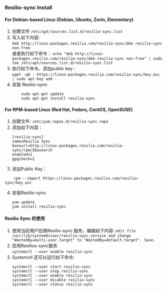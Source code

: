 ### Resilio-sync Install 

#### For Debian-based Linux (Debian, Ubuntu, Zorin, Elementary)

1. 创建文件 `/etc/apt/sources.list.d/resilio-sync.list`
2. 写入如下内容:   
    `deb http://linux-packages.resilio.com/resilio-sync/deb resilio-sync non-free`  
    或者执行如下命令：
    `echo "deb http://linux-packages.resilio.com/resilio-sync/deb resilio-sync non-free" | sudo tee /etc/apt/sources.list.d/resilio-sync.list`
3. 执行如下命令，添加public key :    
    `wget -qO - https://linux-packages.resilio.com/resilio-sync/key.asc | sudo apt-key add -`
4. 安装 Resilio-sync   
    ```
        sudo apt-get update
        sudo apt-get install resilio-sync
    ```


#### For RPM-based Linux (Red Hat, Fedora, CentOS, OpenSUSE)

1. 创建文件: `/etc/yum.repos.d/resilio-sync.repo`
2. 添加如下内容：
    ```
    [resilio-sync]
    name=Resilio Sync
    baseurl=http://linux-packages.resilio.com/resilio-sync/rpm/$basearch
    enabled=1
    gpgcheck=1
    ```
3. 添加Public Key：
```
    rpm --import https://linux-packages.resilio.com/resilio-sync/key.asc
```
4. 安装Resilio-sync
    ```
    yum update
    yum install resilio-sync
    ```

#### Resilio Sync 的使用

1. 使用当前用户启用Resilio-sync 服务，编辑如下内容:
    `edit file /usr/lib/systemd/user/resilio-sync.service and change "WantedBy=multi-user.target" to "WantedBy=default.target". Save. `
2. 启用Resilios-sync服务   
    `systemctl --user enable resilio-sync`
3. Systemctl 还可以运行如下命令:
    ```
    systemctl --user start resilio-sync
    systemctl --user stop resilio-sync
    systemctl --user enable resilio-sync
    systemctl --user disable resilio-sync
    systemctl --user status resilio-sync
    ```



















